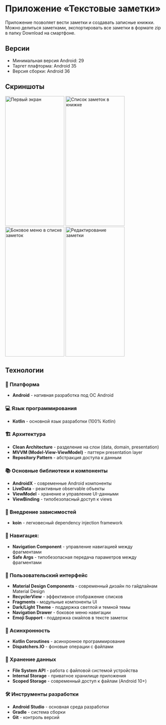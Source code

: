 # Приложение «Текстовые заметки»

Приложение позволяет вести заметки и создавать записные книжки. Можно делиться заметками, экспортировать все заметки в формате zip в папку Download на смартфоне.

## Версии

- Минимальная версия Android: 29
- Таргет плафторма: Android 35
- Версия сборки: Android 36

## Скриншоты

<img width="190" height="418" alt="Первый экран" src="https://github.com/user-attachments/assets/d3f04644-444b-4de8-8f67-b956be87ba56" />
<img width="190" height="418" alt="Список заметок в книжке" src="https://github.com/user-attachments/assets/5564c817-cc6c-42c7-83b8-32279b7c8f8f" />
<img width="190" height="418" alt="Боковое меню в списке заметок" src="https://github.com/user-attachments/assets/f4901eff-e10e-4165-a711-b3c9820ba1be" />
<img width="190" height="418" alt="Редактирование заметки" src="https://github.com/user-attachments/assets/4af70bd2-10c0-42cb-8254-c27dc828b76d" />


## Технологии

### 📱 Платформа

- **Android** - нативная разработка под ОС Android
 
### 💻 Язык программирования

- **Kotlin** - основной язык разработки (100% Kotlin)

### 🏗️ Архитектура

- **Clean Architecture**  - разделение на слои (data, domain, presentation)
- **MVVM  (Model-View-ViewModel)** - паттерн presentation layer
- **Repository Pattern** - абстракция доступа к данным

### 📚 Основные библиотеки и компоненты

- **AndroidX** - современные Android компоненты
- **LiveData** - реактивные observable объекты
- **ViewModel** - хранение и управление UI-данными
- **ViewBinding** - типобезопасный доступ к views

### 🧩 Внедрение зависимостей

- **koin** - легковесный dependency injection framework

### 🧭 Навигация:

- **Navigation Component**  - управление навигацией между фрагментами
- **Safe Args** - типобезопасная передача параметров между фрагментами

### 🎨 Пользовательский интерфейс

- **Material Design Components** - современный дизайн по гайдлайнам Material Design
- **RecyclerView** - эффективное отображение списков
- **Fragments** - модульные компоненты UI
- **Dark/Light Theme** - поддержка светлой и темной темы
- **Navigation Drawer** - боковое меню навигации
- **Emoji Support** - поддержка смайлов в тексте заметок

### 🔄 Асинхронность

- **Kotlin Coroutines** - асинхронное программирование
- **Dispatchers.IO** - фоновые операции с файлами

### 💾 Хранение данных

- **File System API** - работа с файловой системой устройства
- **Internal Storage** - приватное хранилище приложения
- **Scoped Storage** - современный доступ к файлам (Android 10+)

### 🛠️ Инструменты разработки

- **Android Studio** - основная среда разработки
- **Gradle** - система сборки
- **Git** - контроль версий
 
